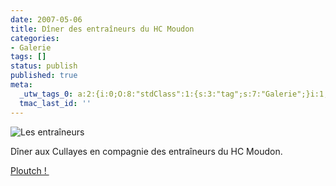 ```yaml
---
date: 2007-05-06
title: Dîner des entraîneurs du HC Moudon
categories:
- Galerie
tags: []
status: publish
published: true
meta:
  _utw_tags_0: a:2:{i:0;O:8:"stdClass":1:{s:3:"tag";s:7:"Galerie";}i:1;O:8:"stdClass":1:{s:3:"tag";s:12:"Photographie";}}
  tmac_last_id: ''
---
```

<img src="https://dlgjp9x71cipk.cloudfront.net/2007/05/entraineurshcmoudon.png" alt="Les entraîneurs" />

Dîner aux Cullayes en compagnie des entraîneurs du HC Moudon.

<a href="https://www.alienlebarge.ch/picsengine/#album=7" title="Les photos des entraîneurs du HC Moudon">Ploutch ! </a>

